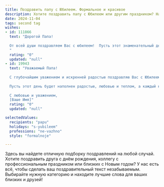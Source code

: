```yaml
---
title: Поздравить папу с Юбилеем. Формальное и красивое
description: Хотите поздравить папу с Юбилеем или другим праздником? Наш ИИ создаст незабываемое поздравление, а вы обязательно выделитесь среди других.  
date: 2024-11-04
tags: second tag
wishes:
- id: 111866
  text: "Дорогой Папа!
  
  От всей души поздравляем Вас с юбилеем!  Пусть этот знаменательный день будет наполнен радостью, теплом и любовью близких людей. Желаем Вам крепкого здоровья, долголетия, благополучия и  неиссякаемого оптимизма. Пусть все Ваши начинания будут успешными, а жизнь яркой и интересной. Счастья Вам и всего самого наилучшего!
  "
  rating: "0"
  updated: "null"
- id: 19943
  text: "Уважаемый Папа!
  
  С глубочайшим уважением и искренней радостью поздравляю Вас с Юбилеем! В этот прекрасный день хочется отметить не только Ваш возраст, но и то, как много Вы сделали для окружающих, каким образом вдохновляете и помогаете всем нам. Ваш опыт и мудрость являются истинным сокровищем, которое Вы щедро делитесь с миром.
  
  Пусть этот день будет наполнен радостью, любовью и теплом, а каждый новый год приносит Вам здоровье, счастье и новые успехи. Позвольте мне пожелать Вам продолжения творческих и жизненных побед, и чтобы все Ваши мечты и планы сбывались.
  
  С любовью и уважением,
  [Ваше Имя]"
  rating: "0"
  updated: "null"

selectedValues:
  recipients: "papu"
  holidays: "s-yubileem"
  professions: "ne-vazhno"
  style: "formalnoje"

---
```


Здесь вы найдете отличную подборку поздравлений на любой случай.
Хотите поздравить друга с днём рождения, коллегу с профессиональным праздником или близких с Новым годом? У нас есть всё, чтобы сделать ваш поздравительный текст незабываемым. Выбирайте нужную категорию и находите лучшие слова для ваших близких и друзей!
